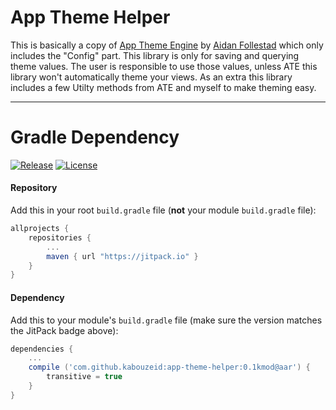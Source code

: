 # App Theme Helper

This is basically a copy of [App Theme Engine](https://github.com/afollestad/app-theme-engine) by [Aidan Follestad](https://github.com/afollestad) which only includes the "Config" part. This library is only for saving and querying theme values. The user is responsible to use those values, unless ATE this library won't automatically theme your views. As an extra this library includes a few Utilty methods from ATE and myself to make theming easy.

---

# Gradle Dependency

[![Release](https://jitpack.io/v/kabouzeid/app-theme-helper.svg)](https://jitpack.io/#kabouzeid/app-theme-helper)
[![License](https://img.shields.io/badge/license-Apache%202-4EB1BA.svg?style=flat-square)](https://www.apache.org/licenses/LICENSE-2.0.html)

#### Repository

Add this in your root `build.gradle` file (**not** your module `build.gradle` file):

```gradle
allprojects {
	repositories {
		...
		maven { url "https://jitpack.io" }
	}
}
```

#### Dependency

Add this to your module's `build.gradle` file (make sure the version matches the JitPack badge above):

```gradle
dependencies {
	...
	compile ('com.github.kabouzeid:app-theme-helper:0.1kmod@aar') {
		transitive = true
	}
}
```
